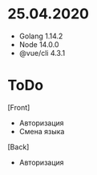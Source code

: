 # 25.04.2020
- Golang 1.14.2
- Node 14.0.0
- @vue/cli 4.3.1

# ToDo

[Front]
- Авторизация
- Смена языка

[Back]
- Авторизация